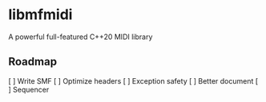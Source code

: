 # libmfmidi

A powerful full-featured C++20 MIDI library

## Roadmap

[ ] Write SMF
[ ] Optimize headers
[ ] Exception safety
[ ] Better document
[ ] Sequencer
